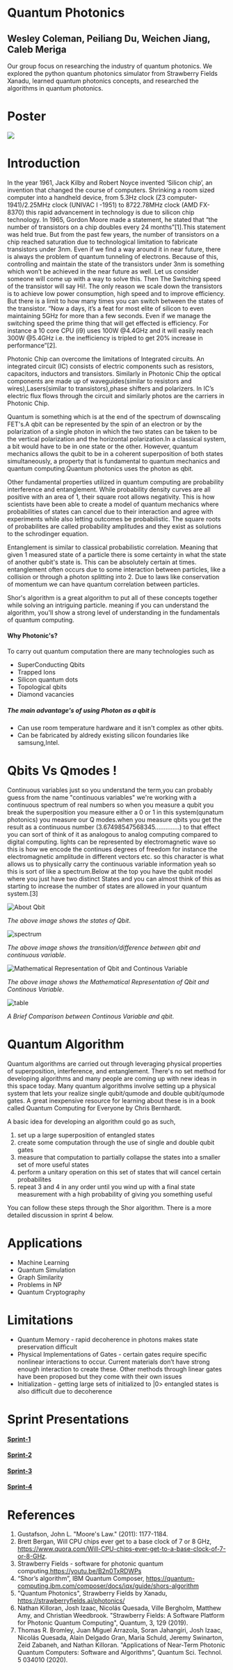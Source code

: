 # Quantum Photonics 
## Wesley Coleman, Peiliang Du, Weichen Jiang, Caleb Meriga

Our group focus on researching the industry of quantum photonics. We explored the python quantum photonics simulator from Strawberry Fields Xanadu, 
learned quantum photonics concepts, and researched the algorithms in quantum photonics. 

# Poster
![](poster.jpg)

# Introduction
In the year 1961, Jack Kilby and Robert Noyce invented ‘Silicon chip’, an invention that changed the course of computers. Shrinking a room sized computer into a handheld device, from 5.3Hz clock (Z3 computer-1941)/2.25MHz clock (UNIVAC I -1951) to 8722.78MHz clock (AMD FX-8370) this rapid advancement in technology is due to silicon chip technology. In 1965, Gordon Moore made a statement, he stated that “the number of transistors on a chip doubles every 24 months”[1].This statement was held true. But from the past few years, the number of transistors on a chip reached saturation due to technological limitation to fabricate transistors under 3nm. Even if we find a way around it in near future, there is always the problem of quantum tunneling of electrons. Because of this, controlling and maintain the state of the transistors under 3nm is something which won’t be achieved in the near future as well. Let us consider someone will come up with a way to solve this. Then The Switching speed of the transistor will say Hi!. The only reason we scale down the transistors is to achieve low power consumption, high speed and to improve efficiency. But there is a limit to how many times you can switch between the states of the transistor. “Now a days, it’s a feat for most elite of silicon to  even maintaining 5GHz for more than a few seconds. Even if we manage the switching speed the prime thing that will get effected is efficiency. For instance a 10 core CPU (i9) uses 100W @4.4GHz and it will easily reach 300W @5.4GHz i.e. the inefficiency is tripled to get 20% increase in performance”[2].

Photonic Chip can overcome the limitations of Integrated circuits. An integrated circuit (IC) consists of electric components such as resistors, capacitors, inductors and transistors. Similarly in Photonic Chip the optical components are made up of waveguides(similar to resistors and wires),Lasers(similar to transistors),phase shifters and polarizers. In IC’s electric flux flows through the circuit and similarly photos are the carriers in Photonic Chip.

Quantum is something which is at the end of the spectrum of downscaling FET's.A qbit can be represented by the spin of an electron or by  the polarization of a single photon in which the two states can be taken to be the vertical polarization and the horizontal polarization.In a classical system, a bit would have to be in one state or the other. However, quantum mechanics allows the qubit to be in a coherent superposition of both states simultaneously, a property that is fundamental to quantum mechanics and quantum computing.Quantum photonics uses the  photon as qbit.

Other fundamental properties utilized in quantum computing are probability interference and entanglement. While probability density curves are all positive with an area of 1, their square root allows negativity. This is how scientists have been able to create a model of quantum mechanics where probabilities of states can cancel due to their interaction and agree with experiments while also letting outcomes be probabilistic. The square roots of probabilites are called probability amplitudes and they exist as solutions to the schrodinger equation. 

Entanglement is similar to classical probabilistic correlation. Meaning that given 1 measured state of a particle there is some certainty in what the state of another qubit's state is. This can be absolutely certain at times. entanglement often occurs due to some interaction between particles, like a collision or through a photon splitting into 2. Due to laws like conservation of momentum we can have quantum correlation between particles.

Shor's algorithm is a great algorithm to put all of these concepts together while solving an intriguing particle. meaning if you can understand the algorithm, you'll show a strong level of understanding in the fundamentals of quantum computing.

#### Why Photonic's?
To carry out quantum computation there are many technologies such as 
* SuperConducting Qbits
* Trapped Ions
* Silicon quantum dots
* Topological qbits
* Diamond vacancies

##### The main advantage's of using Photon as a qbit is 
* Can use room temperature hardware and it isn't complex as other qbits.
* Can be fabricated by aldredy existing silicon foundaries like samsung,Intel.

# Qbits Vs Qmodes !
Continuous variables just so you understand  the term,you can probably guess from the name "continuous variables" we're working with a continuous spectrum of real numbers so when you measure a qubit you break the superposition you measure either a 0 or 1 in this system(qunatum photonics)  you measure our Q modes.when you measure qbits you get  the result as a continuous number (3.67498547568345..............) to that effect you can sort of think of it as analogous to analog computing compared to digital computing. lights can be represented by electromagnetic wave so this is how we encode the continues degrees of freedom for instance the electromagnetic amplitude in different vectors etc. so this character is what allows us to physically carry the continuous variable information yeah so this is  sort of like a spectrum.Below at the top you have the qubit model where you just have two distinct States and you can almost think of this as starting to increase the number of states are allowed in your quantum system.[3]

![About Qbit](images/1.jpg) 

*The above image shows the states of Qbit*. 

![spectrum](images/4.jpg)

*The above image shows the transition/difference  between qbit and continuous variable*.

![Mathematical Representation of Qbit and Continous Variable](images/2.jpg)

*The above image shows the Mathematical Representation of Qbit and Continous Variable*. 

![table](images/5.jpg)

*A Brief Comparison between Continous Variable and qbit*. 


# Quantum Algorithm

Quantum algorithms are carried out through leveraging physical properties of superposition, interference, and entanglement. There's no set method for developing algorithms and many people are coming up with new ideas in this space today. Many quantum algorithms involve setting up a physical system that lets your realize single qubit/qumode and double qubit/qumode gates. A great inexpensive resource for learning about these is in a book called Quantum Computing for Everyone by Chris Bernhardt.

A basic idea for developing an algorithm could go as such,

1. set up a large superposition of entangled states
2. create some computation through the use of single and double qubit gates
3. measure that computation to partially collapse the states into a smaller set of more useful states
4. perform a unitary operation on this set of states that will cancel certain probabilites
5. repeat 3 and 4 in any order until you wind up with a final state measurement with a high probability of giving you something useful

You can follow these steps through the Shor algorithm. There is a more detailed discussion in sprint 4 below.

# Applications 
* Machine Learning
* Quantum Simulation
* Graph Similarity
* Problems in NP
* Quantum Cryptography

# Limitations
* Quantum Memory - rapid decoherence in photons makes state preservation difficult
* Physical Implementations of Gates - certain gates require specific nonlinear interactions to occur. Current materials don’t have strong enough interaction to create these. Other methods through linear gates have been proposed but they come with their own issues
* Initialization - getting large sets of initialized to |0> entangled states is also difficult due to decoherence

# Sprint Presentations
#### [Sprint-1](https://docs.google.com/presentation/d/1FF9GwHTqrtm9ZSgxNfM8Fu5aazdXyVQ1/edit?usp=sharing&ouid=115080625837111127674&rtpof=true&sd=true)
#### [Sprint-2](https://docs.google.com/presentation/d/1qdngsDQ0vcc0do4ztAra_0Yh6BjFVOhCFKcBmRMRbvA/edit?usp=sharing)
#### [Sprint-3](https://docs.google.com/presentation/d/1_cthYdXrNqStLgAJSEUWb8w5utRQ6Swl/edit?usp=sharing&ouid=115080625837111127674&rtpof=true&sd=true)
#### [Sprint-4](https://docs.google.com/presentation/d/1oGfUgh2u5LN3vUqp20oYhA41eEk0zISY/edit?usp=sharing&ouid=115080625837111127674&rtpof=true&sd=true)




# References
1. Gustafson, John L. "Moore's Law." (2011): 1177-1184.
2. Brett Bergan, Will CPU chips ever get to a base clock of 7 or 8 GHz, https://www.quora.com/Will-CPU-chips-ever-get-to-a-base-clock-of-7-or-8-GHz.
3. Strawberry Fields - software for photonic quantum computing,https://youtu.be/B2n0TxRDWPs
4. “Shor’s algorithm”, IBM Quantum Composer, https://quantum-computing.ibm.com/composer/docs/iqx/guide/shors-algorithm 
5. "Quantum Photonics", Strawberry Fields by Xanadu, https://strawberryfields.ai/photonics/
6. Nathan Killoran, Josh Izaac, Nicolás Quesada, Ville Bergholm, Matthew Amy, and Christian Weedbrook. "Strawberry Fields: A Software Platform for Photonic Quantum Computing", Quantum, 3, 129 (2019).
7. Thomas R. Bromley, Juan Miguel Arrazola, Soran Jahangiri, Josh Izaac, Nicolás Quesada, Alain Delgado Gran, Maria Schuld, Jeremy Swinarton, Zeid Zabaneh, and Nathan Killoran. "Applications of Near-Term Photonic Quantum Computers: Software and Algorithms", Quantum Sci. Technol. 5 034010 (2020).

